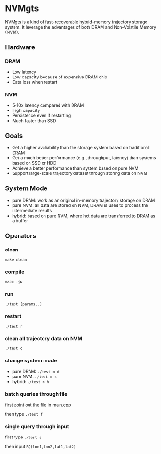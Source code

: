 # NVMgts #

NVMgts is a kind of fast-recoverable hybrid-memory trajectory storage system. It leverage the advantages of both DRAM and Non-Volatile Memory (NVM).

## Hardware ##
### DRAM ###
+ Low latency
+ Low capacity because of expensive DRAM chip
+ Data loss when restart

### NVM ###
+ 5-10x latency compared with DRAM
+ High capacity
+ Persistence even if restarting
+ Much faster than SSD

## Goals ##
+ Get a higher avaliability than the storage system based on traditional DRAM
+ Get a much better performance (e.g., throughput, latency) than systems based on SSD or HDD
+ Achieve a better performance than system based on pure NVM
+ Support large-scale trajectory dataset through storing data on NVM

## System Mode ##
+ pure DRAM: work as an original in-memory trajectory storage on DRAM
+ pure NVM: all data are stored on NVM, DRAM is used to process the intermediate results
+ hybrid: based on pure NVM, where hot data are transferred to DRAM as a buffer

## Operators ##

### clean ###
`make clean`

### compile ###
`make -jN`

### run ###
`./test [params..]`

### restart ###
`./test r`

### clean all trajectory data on NVM ###
`./test c`

### change system mode ###
+ pure DRAM: `./test m d`
+ pure NVM: `./test m s`
+ hybrid: `./test m h`

### batch queries through file ###
first point out the file in main.cpp

then type `./test f`

### single query through input ###
first type `./test s`

then input `RQ(lon1,lon2,lat1,lat2)`
